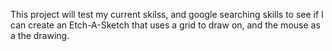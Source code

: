This project will test my current skilss, and google searching skills to see if I can create an Etch-A-Sketch that uses a grid to draw on, and the mouse as a the drawing.